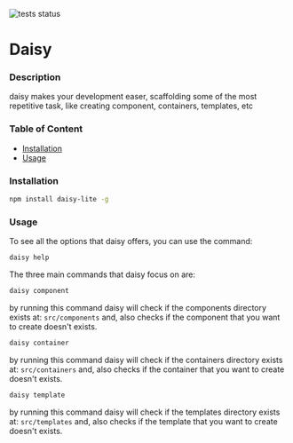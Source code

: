 ![tests status](https://github.com/ADamian17/daisy/actions/workflows/main.yml/badge.svg)

<h1>Daisy</h1>

<h3>Description</h3>
<p>daisy makes your development easer, scaffolding some of the most repetitive task, like creating component, containers, templates, etc</p>

<h3>Table of Content</h3>
<ul>
  <li>
    <a href="#installation">Installation</a>
  </li>
  <li>
    <a href="#installation">Usage</a>
  </li>
</ul>

<h3 id="installation">Installation</h3>

```bash
npm install daisy-lite -g
```

<h3 id="installation">Usage</h3>

<p>To see all the options that daisy offers, you can use the command:</p>

```bash
daisy help
```

<p>The three main commands that daisy focus on are: </p>

```bash
daisy component
```

<p>by running this command daisy will check if the components directory exists at: <code>src/components</code> and, also checks if the component that you want to create doesn't exists.</p>

```bash
daisy container
```

<p>by running this command daisy will check if the containers directory exists at: <code>src/containers</code> and, also checks if the container that you want to create doesn't exists.</p>

```bash
daisy template
```

<p>by running this command daisy will check if the templates directory exists at: <code>src/templates</code> and, also checks if the template that you want to create doesn't exists.</p>
